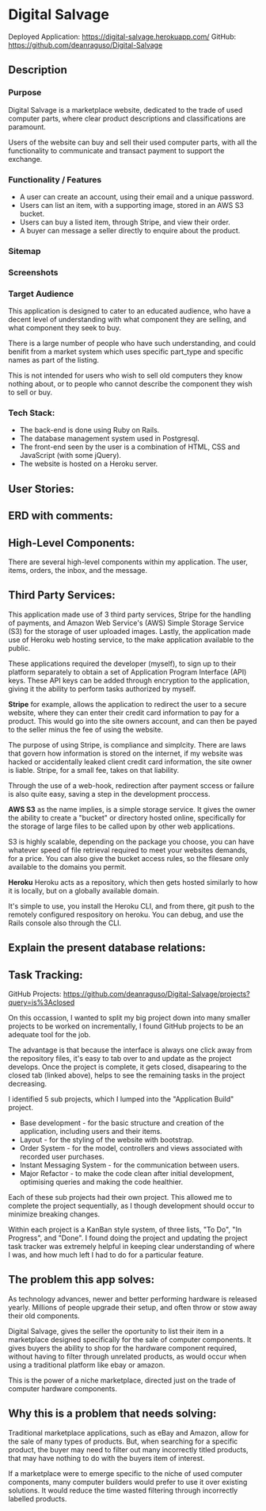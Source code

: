 # Digital Salvage
Deployed Application: https://digital-salvage.herokuapp.com/ 
GitHub: https://github.com/deanraguso/Digital-Salvage 

## Description
### Purpose
Digital Salvage is a marketplace website, dedicated to the trade of used computer parts, where clear product descriptions and classifications are paramount.

Users of the website can buy and sell their used computer parts, with all the functionality to communicate and transact payment to support the exchange.
### Functionality / Features
 - A user can create an account, using their email and a unique password.
 - Users can list an item, with a supporting image, stored in an AWS S3 bucket.
 - Users can buy a listed item, through Stripe, and view their order.
 - A buyer can message a seller directly to enquire about the product.

### Sitemap

### Screenshots

### Target Audience
This application is designed to cater to an educated audience, who have a decent level of understanding with what component they are selling, and what component they seek to buy.

There is a large number of people who have such understanding, and could benifit from a market system which uses specific part_type and specific names as part of the listing.

This is not intended for users who wish to sell old computers they know nothing about, or to people who cannot describe the component they wish to sell or buy.

### Tech Stack:
- The back-end is done using Ruby on Rails.
- The database management system used in Postgresql.
- The front-end seen by the user is a combination of HTML, CSS and JavaScript (with some jQuery).
- The website is hosted on a Heroku server.

## User Stories:

## ERD with comments:

## High-Level Components:
There are several high-level components within my application. The user, items, orders, the inbox, and the message.
## Third Party Services:
This application made use of 3 third party services, Stripe for the handling of payments, and Amazon Web Service's (AWS) Simple Storage Service (S3) for the storage of user uploaded images. Lastly, the application made use of Heroku web hosting service, to the make application available to the public.

These applications required the developer (myself), to sign up to their platform separately to obtain a set of Application Program Interface (API) keys. These API keys can be added through encryption to the application, giving it the ability to perform tasks authorized by myself. 

<strong>Stripe</strong> for example, allows the application to redirect the user to a secure website, where they can enter their credit card information to pay for a product. This would go into the site owners account, and can then be payed to the seller minus the fee of using the website.

The purpose of using Stripe, is compliance and simplcity. There are laws that govern how information is stored on the internet, if my website was hacked or accidentally leaked client credit card information, the site owner is liable. Stripe, for a small fee, takes on that liability.

Through the use of a web-hook, redirection after payment sccess or failure is also quite easy, saving a step in the development proccess.

<strong>AWS S3</strong> as the name implies, is a simple storage service. It gives the owner the ability to create a "bucket" or directory hosted online, specifically for the storage of large files to be called upon by other web applications.

S3 is highly scalable, depending on the package you choose, you can have whatever speed of file retrieval required to meet your websites demands, for a price. You can also give the bucket access rules, so the filesare only available to the domains you permit.

<strong>Heroku</strong>
Heroku acts as a repository, which then gets hosted similarly to how it is locally, but on a globally available domain. 

It's simple to use, you install the Heroku CLI, and from there, git push to the remotely configured respository on heroku. You can debug, and use the Rails console also through the CLI.

## Explain the present database relations:


## Task Tracking:
GitHub Projects: https://github.com/deanraguso/Digital-Salvage/projects?query=is%3Aclosed 

On this occassion, I wanted to split my big project down into many smaller projects to be worked on incrementally, I found GitHub projects to be an adequate tool for the job.

The advantage is that because the interface is always one click away from the repository files, it's easy to tab over to and update as the project develops. Once the project is complete, it gets closed, disapearing to the closed tab (linked above), helps to see the remaining tasks in the project decreasing.

I identified 5 sub projects, which I lumped into the "Application Build" project.
- Base development - for the basic structure and creation of the application, including users and their items.
- Layout - for the styling of the website with bootstrap.
- Order System - for the model, controllers and views associated with recorded user purchases.
- Instant Messaging System - for the communication between users.
- Major Refactor - to make the code clean after initial development, optimising queries and making the code healthier.

Each of these sub projects had their own project. This allowed me to complete the project sequentially, as I though development should occur to minimize breaking changes.

Within each project is a KanBan style system, of three lists, "To Do", "In Progress", and "Done". I found doing the project and updating the project task tracker was extremely helpful in keeping clear understanding of where I was, and how much left I had to do for a particular feature.

## The problem this app solves:
As technology advances, newer and better performing hardware is released yearly. Millions of people upgrade their setup, and often throw or stow away their old components.

Digital Salvage, gives the seller the oportunity to list their item in a marketplace designed specifically for the sale of computer components. It gives buyers the ability to shop for the hardware component required, without having to filter through unrelated products, as would occur when using a traditional platform like ebay or amazon.

This is the power of a niche marketplace, directed just on the trade of computer hardware components.

## Why this is a problem that needs solving:
Traditional marketplace applications, such as eBay and Amazon, allow for the sale of many types of products. But, when searching for a specific product, the buyer may need to filter out many incorrectly titled products, that may have nothing to do with the buyers item of interest.

If a marketplace were to emerge specific to the niche of used computer components, many computer builders would prefer to use it over existing solutions. It would reduce the time wasted filtering through incorrectly labelled products.

